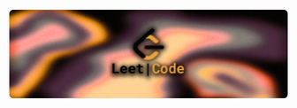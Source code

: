 [![Header](https://github.com/dontkillmeseptember/LeetCodeHub/blob/LeetCode/assets/photo/header_leetcode.png?raw=true)](https://www.youtube.com/watch?v=LNTKSvZv_dg)
